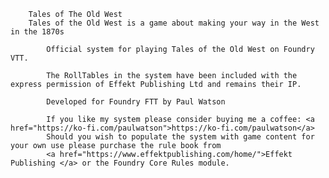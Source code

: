     	Tales of The Old West
    	Tales of the Old West is a game about making your way in the West in the 1870s

    		Official system for playing Tales of the Old West on Foundry VTT.

    		The RollTables in the system have been included with the express permission of Effekt Publishing Ltd and remains their IP.

    		Developed for Foundry FTT by Paul Watson

    		If you like my system please consider buying me a coffee: <a href="https://ko-fi.com/paulwatson">https://ko-fi.com/paulwatson</a>
    		Should you wish to populate the system with game content for your own use please purchase the rule book from
    		<a href="https://www.effektpublishing.com/home/">Effekt Publishing </a> or the Foundry Core Rules module.

